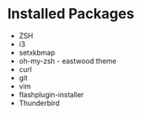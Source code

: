 # Installed Packages

 * ZSH
 * i3
 * setxkbmap
 * oh-my-zsh - eastwood theme
 * curl
 * git
 * vim
 * flashplugin-installer
 * Thunderbird
